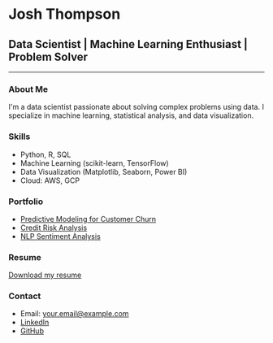 # Josh Thompson

## Data Scientist | Machine Learning Enthusiast | Problem Solver

---

### About Me
I'm a data scientist passionate about solving complex problems using data. I specialize in machine learning, statistical analysis, and data visualization.

### Skills
- Python, R, SQL
- Machine Learning (scikit-learn, TensorFlow)
- Data Visualization (Matplotlib, Seaborn, Power BI)
- Cloud: AWS, GCP

### Portfolio
- [Predictive Modeling for Customer Churn](#)
- [Credit Risk Analysis](#)
- [NLP Sentiment Analysis](#)

### Resume
[Download my resume](#)

### Contact
- Email: your.email@example.com
- [LinkedIn](#)
- [GitHub](#)

